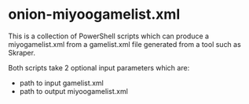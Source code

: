 # onion-miyoogamelist.xml
This is a collection of PowerShell scripts which can produce a miyogamelist.xml from a gamelist.xml file generated from a tool such as Skraper.

Both scripts take 2 optional input parameters which are:
- path to input gamelist.xml
- path to output miyoogamelist.xml
